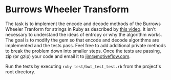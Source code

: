 # Burrows Wheeler Transform

The task is to implement the encode and decode methods of the Burrows Wheeler Tranform for strings in Ruby as described by [this video](https://www.youtube.com/watch?v=4WRANhDiSHM). It isn't necessary to understand the ideas of entropy or why the algorithm works. The goal is to modify the gem so that encode and decode algorithms are implemented and the tests pass. Feel free to add additional private methods to break the problem down into smaller steps. Once the tests are passing, zip (or gzip) your code and email it to jim@motiveflow.com.

Run the tests by executing `ruby test/bwt_test_test.rb` from the project's root directory.
